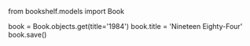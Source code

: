 from bookshelf.models import Book

book = Book.objects.get(title='1984')
book.title = 'Nineteen Eighty-Four'
book.save()
